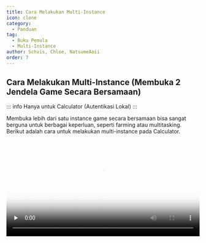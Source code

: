 ```yaml
---
title: Cara Melakukan Multi-Instance
icon: clone
category:
  - Panduan
tag:
  - Buku Pemula
  - Multi-Instance
author: Schvis, Chloe, NatsumeAoii
order: 7
---
```


## Cara Melakukan Multi-Instance (Membuka 2 Jendela Game Secara Bersamaan)

::: info Hanya untuk Calculator (Autentikasi Lokal)
:::

Membuka lebih dari satu instance game secara bersamaan bisa sangat berguna untuk berbagai keperluan, seperti farming atau multitasking. Berikut adalah cara untuk melakukan multi-instance pada Calculator.

<video controls preload="none" width="100%" poster="https://nextcloud.atruicardona.xyz/s/a3K6SK5bHyxfmZw/preview"><source src="https://nextcloud.atruicardona.xyz/s/a3K6SK5bHyxfmZw/download" type="video/mp4"></video>